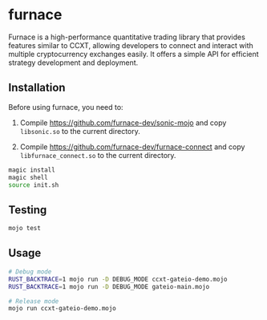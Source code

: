 # furnace
Furnace is a high-performance quantitative trading library that provides features similar to CCXT, allowing developers to connect and interact with multiple cryptocurrency exchanges easily. It offers a simple API for efficient strategy development and deployment.

## Installation

Before using furnace, you need to:

1. Compile https://github.com/furnace-dev/sonic-mojo and copy `libsonic.so` to the current directory.

2. Compile https://github.com/furnace-dev/furnace-connect and copy `libfurnace_connect.so` to the current directory.

```bash
magic install
magic shell
source init.sh
```

## Testing

```bash
mojo test
```

## Usage

```bash
# Debug mode
RUST_BACKTRACE=1 mojo run -D DEBUG_MODE ccxt-gateio-demo.mojo
RUST_BACKTRACE=1 mojo run -D DEBUG_MODE gateio-main.mojo

# Release mode
mojo run ccxt-gateio-demo.mojo
```